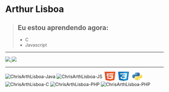 # Arthur Lisboa

> ## Eu estou aprendendo agora:
> - C
> - Javascript

---

<div>
	<a href="" target="_blank">
	<img src="https://github-readme-stats-sigma-five.vercel.app/api?username=ChrisArthLisboa&show_icons=true&theme=midnight-purple&include_all_comits=true&count_private=true" height="175"/>
	<img src="https://github-readme-stats-sigma-five.vercel.app/api/top-langs/?username=ChrisArthLisboa&count_private=true&layout=compact&langs_count=16&theme=midnight-purple"/>
	</a>
</div>

---

<div style="display: inline_block">
	<img align="center" alt="ChrisArthLisboa-Java" height="30" width="40" src="https://cdn.jsdelivr.net/gh/devicons/devicon/icons/java/java-original-wordmark.svg"/>
	<img align="center" alt="ChrisArthLisboa-JS" height="30" width="40" src="https://cdn.jsdelivr.net/gh/devicons/devicon/icons/javascript/javascript-original.svg"/>
	<img align="center" alt="ChrisArthLisboa-HTML" height="30" width="40" src="https://raw.githubusercontent.com/devicons/devicon/master/icons/html5/html5-original.svg">
	<img align="center" alt="ChrisArthLisboa-CSS" height="30" width="40" src="https://raw.githubusercontent.com/devicons/devicon/master/icons/css3/css3-original.svg">
	<img align="center" alt="ChrisArthLisboa-Python" height="30" width="40" src="https://raw.githubusercontent.com/devicons/devicon/master/icons/python/python-original.svg">
	<img align="center" alt="ChrisArthLisboa-C" height="30" width="40" src="https://raw.githubusercontent.com/jmnote/z-icons/master/svg/c.svg">
	<img align="center" alt="ChrisArthLisboa-PHP" height="30" width="40" src="https://raw.githubusercontent.com/jmnote/z-icons/master/svg/php.svg">
	<img align="center" alt="ChrisArthLisboa-PHP" height="30" width="40" src="https://cdn.jsdelivr.net/gh/devicons/devicon/icons/mysql/mysql-plain.svg">
</div>

